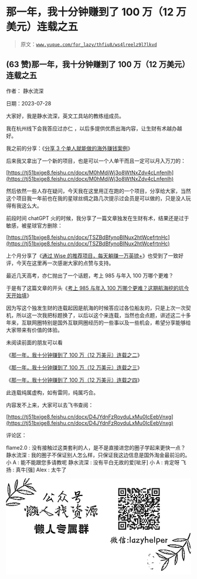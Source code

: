 # 那一年，我十分钟赚到了 100 万（12 万美元）连载之五

> 原文：[`www.yuque.com/for_lazy/thfiu8/ws4lreelz9l7lkvd`](https://www.yuque.com/for_lazy/thfiu8/ws4lreelz9l7lkvd)



## (63 赞)那一年，我十分钟赚到了 100 万（12 万美元）连载之五 

作者： 静水流深 

日期：2023-07-28 

大家好，我是静水流深，英文工具站的教练组成员。 

我在杭州线下会我答应过亦仁 ，以后多提供优质出海内容，让生财有术越办越好。 

我之前的分享：《[分享 3 个单人就能做的海外赚钱案例](https://articles.zsxq.com/id_v48v1teovt51.html)》 

后来我又拿出了一个新的项目，也是可以一个人单干而且一定可以月入万刀的： 

[https://tj51bxige8.feishu.cn/docx/M0hMdjWj3o8WtNxZdv4cLnfenIh](https://tj51bxige8.feishu.cn/docx/M0hMdjWj3o8WtNxZdv4cLnfenIh) 

然后依然一些人存在疑问，今天我在这里用正在跑的一个项目，分享给大家，当然这个项目我一年前也在我的星球丝绸之路几次提示过会员是可以做的，只是没人玩得有我这么大。 

前段时间 chatGPT 火的时候，我分享了一篇文章独发在生财有术，结果还是过于敏感，被星球官方删除： 

[https://tj51bxige8.feishu.cn/docx/TSZBdBfynoBINux2htWcefrtnHc](https://tj51bxige8.feishu.cn/docx/TSZBdBfynoBINux2htWcefrtnHc) 

上个月分享了《[通过 Wise 的推荐项目，每天躺赚一万英镑+](https://articles.zsxq.com/id_qnc6wdmglwlw.html)》也受到了一致好评，今天在这里再一次感谢大家的点赞与支持。 

最近几天高考，亦仁抛出了一个话题，考上 985 与年入 100 万哪个更难？ 

于是有了这篇文章的开头《[考上 985 与年入 100 万哪个更难？这期航海挖的坑今天开始填](https://articles.zsxq.com/id_65wzma8vdxok.html)》 

因为写这个独发生财的连载起因是航海的时候答应过各位船友的，只是上次一次契机，所以这一次我把标题换了，以后以这个来连载，当然也会点题，讲述这二十多年来，互联网圈特别是国外互联网圈经历的一些事以及一些机会，希望分享能够给大家带来有价值的体验。 

未阅读前面的朋友可以看 

《[那一年，我十分钟赚到了 100 万（12 万美元）连载之二](https://articles.zsxq.com/id_bo54f1j15pfl.html)》 

《[那一年，我十分钟赚到了 100 万（12 万美元）连载之三](https://articles.zsxq.com/id_7w6i54k1uepd.html)》 

《[那一年，我十分钟赚到了 100 万（12 万美元）连载之](https://articles.zsxq.com/id_mvjowgws2807.html)[四](https://articles.zsxq.com/id_mvjowgws2807.html)》 

此连载纯属虚构，如有雷同，纯属巧合。 

内容发不上来，大家可以去飞书查阅： 

[https://tj51bxige8.feishu.cn/docx/D4JYdnFzRoyduLxMu0IcEebVnxg](https://tj51bxige8.feishu.cn/docx/D4JYdnFzRoyduLxMu0IcEebVnxg) 

评论区： 

flame2.0 : 没有接触过这类套利的人，是不是直接进您的圈子学起来更快一点？ 静水流深 : 我的圈子不保证别人怎么样，只保证我这边信息是国外淘金最前沿的。 小 A : 能不能跟您多请教呢 静水流深 : 没有平白无故的爱[呲牙] 小 A : 肯定呀 飞扬 : 真牛[强] Alex : 太牛了 

![](img/894d30a529e7c37bcd3392323c99941c.png)  